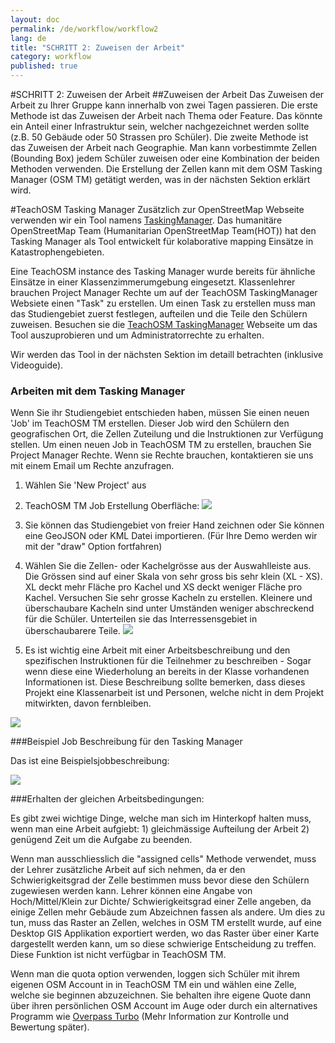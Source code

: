 ```yaml
---
layout: doc
permalink: /de/workflow/workflow2
lang: de
title: "SCHRITT 2: Zuweisen der Arbeit"
category: workflow
published: true
---
```


#SCHRITT 2: Zuweisen der Arbeit
##Zuweisen der Arbeit
Das Zuweisen der Arbeit zu Ihrer Gruppe kann innerhalb von zwei Tagen passieren. Die erste Methode ist das Zuweisen der Arbeit nach Thema oder Feature. Das könnte ein Anteil einer Infrastruktur sein, welcher nachgezeichnet werden sollte (z.B. 50 Gebäude oder 50 Strassen pro Schüler). Die zweite Methode ist das Zuweisen der Arbeit nach Geographie. Man kann vorbestimmte Zellen (Bounding Box) jedem Schüler zuweisen oder eine Kombination der beiden Methoden verwenden.
Die Erstellung der Zellen kann mit dem OSM Tasking Manager (OSM TM) getätigt werden, was in der nächsten Sektion erklärt wird.

#TeachOSM Tasking Manager
Zusätzlich zur OpenStreetMap Webseite verwenden wir ein Tool namens [TaskingManager](http://tasks.teachosm.org). Das humanitäre OpenStreetMap Team (Humanitarian OpenStreetMap Team(HOT)) hat den Tasking Manager als Tool entwickelt für kolaborative mapping Einsätze in Katastrophengebieten. 

Eine TeachOSM instance des Tasking Manager wurde bereits für ähnliche Einsätze in einer Klassenzimmerumgebung eingesetzt. Klassenlehrer brauchen Project Manager Rechte um auf der TeachOSM TaskingManager Websiete einen "Task" zu erstellen. Um einen Task zu erstellen muss man das Studiengebiet zuerst festlegen, aufteilen und die Teile den Schülern zuweisen. Besuchen sie die [TeachOSM TaskingManager](http://tasks.teachosm.org/) Webseite um das Tool auszuprobieren und um Administratorrechte zu erhalten.

Wir werden das Tool in der nächsten Sektion im detaill betrachten (inklusive Videoguide).

### Arbeiten mit dem Tasking Manager
Wenn Sie ihr Studiengebiet entschieden haben, müssen Sie einen neuen 'Job' im TeachOSM TM erstellen. Dieser Job wird den Schülern den geografischen Ort, die Zellen Zuteilung und die Instruktionen zur Verfügung stellen. Um einen neuen Job in TeachOSM TM zu erstellen, brauchen Sie Project Manager Rechte. Wenn sie Rechte brauchen, kontaktieren sie uns mit einem Email um Rechte anzufragen.

1. Wählen Sie 'New Project' aus

2. TeachOSM TM Job Erstellung Oberfläche: <img src="/img/osmtm-new.png" />

3. Sie können das Studiengebiet von freier Hand zeichnen oder Sie können eine GeoJSON oder KML Datei importieren. (Für Ihre Demo werden wir mit der "draw" Option fortfahren)

4. Wählen Sie die Zellen- oder Kachelgrösse aus der Auswahlleiste aus. Die Grössen sind auf einer Skala von sehr gross bis sehr klein (XL - XS). XL deckt mehr Fläche pro Kachel und XS deckt weniger Fläche pro Kachel. Versuchen Sie sehr grosse Kacheln zu erstellen. Kleinere und überschaubare Kacheln sind unter Umständen weniger abschreckend für die Schüler. Unterteilen sie das Interressensgebiet in überschaubarere Teile. <img src="/img/osmtm-grid.png" />

5. Es ist wichtig eine Arbeit mit einer Arbeitsbeschreibung und den spezifischen Instruktionen für die Teilnehmer zu beschreiben - Sogar wenn diese eine Wiederholung an bereits in der Klasse vorhandenen Informationen ist. Diese Beschreibung sollte bemerken, dass dieses Projekt eine Klassenarbeit ist und Personen, welche nicht in dem Projekt mitwirkten, davon fernbleiben. 


<img src="/img/osmtm-complete.png" />


###Beispiel Job Beschreibung für den Tasking Manager

Das ist eine Beispielsjobbeschreibung:

<img src="/img/osmtm-frontpage.png" />


###Erhalten der gleichen Arbeitsbedingungen:

Es gibt zwei wichtige Dinge, welche man sich im Hinterkopf halten muss, wenn man eine Arbeit aufgiebt: 1) gleichmässige Aufteilung der Arbeit 2) genügend Zeit um die Aufgabe zu beenden.

Wenn man ausschliesslich die "assigned cells" Methode verwendet, muss der Lehrer zusätzliche Arbeit auf sich nehmen, da er den Schwierigkeitsgrad der Zelle bestimmen muss bevor diese den Schülern zugewiesen werden kann. Lehrer können eine Angabe von Hoch/Mittel/Klein zur Dichte/ Schwierigkeitsgrad einer Zelle angeben, da einige Zellen mehr Gebäude zum Abzeichnen fassen als andere.
Um dies zu tun, muss das Raster an Zellen, welches in OSM TM erstellt wurde, auf eine Desktop GIS Applikation exportiert werden, wo das Raster über einer Karte dargestellt werden kann, um so diese schwierige Entscheidung zu treffen. Diese Funktion ist nicht verfügbar in TeachOSM TM. 

Wenn man die quota option verwenden, loggen sich Schüler mit ihrem eigenen OSM Account in in TeachOSM TM ein und wählen eine Zelle, welche sie beginnen abzuzeichnen. Sie behalten ihre eigene Quote dann über ihren persönlichen OSM Account im Auge oder durch ein alternatives Programm wie [Overpass Turbo](http://overpass-turbo.eu/) (Mehr Information zur Kontrolle und Bewertung später).







